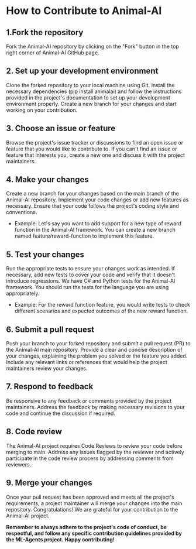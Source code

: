 # How to Contribute to Animal-AI

## 1.Fork the repository
Fork the Animal-AI repository by clicking on the "Fork" button in the top right corner of Animal-AI GitHub page.

## 2. Set up your development environment
Clone the forked repository to your local machine using Git. Install the necessary dependencies (pip install animalai) and follow the instructions provided in the project's documentation to set up your development environment properly. Create a new branch for your changes and start working on your contribution.

## 3. Choose an issue or feature
Browse the project's issue tracker or discussions to find an open issue or feature that you would like to contribute to. If you can't find an issue or feature that interests you, create a new one and discuss it with the project maintainers.

## 4. Make your changes
Create a new branch for your changes based on the main branch of the Animal-AI repository. Implement your code changes or add new features as necessary. Ensure that your code follows the project's coding style and conventions.

* Example: Let's say you want to add support for a new type of reward function in the Animal-AI framework. You can create a new branch named feature/reward-function to implement this feature.

## 5. Test your changes
Run the appropriate tests to ensure your changes work as intended. If necessary, add new tests to cover your code and verify that it doesn't introduce regressions. We have C# and Python tests for the Animal-AI framework. You should run the tests for the language you are using appropriately.

* Example: For the reward function feature, you would write tests to check different scenarios and expected outcomes of the new reward function.

## 6. Submit a pull request
Push your branch to your forked repository and submit a pull request (PR) to the Animal-AI main repository. Provide a clear and concise description of your changes, explaining the problem you solved or the feature you added. Include any relevant links or references that would help the project maintainers review your changes.

## 7. Respond to feedback
Be responsive to any feedback or comments provided by the project maintainers. Address the feedback by making necessary revisions to your code and continue the discussion if required.

## 8. Code review
The Animal-AI project requires Code Reviews to review your code before merging to main. Address any issues flagged by the reviewer and actively participate in the code review process by addressing comments from reviewers.

## 9. Merge your changes
Once your pull request has been approved and meets all the project's requirements, a project maintainer will merge your changes into the main repository. Congratulations! We are grateful for your contribution to the Animal-AI project.

**Remember to always adhere to the project's code of conduct, be respectful, and follow any specific contribution guidelines provided by the ML-Agents project. Happy contributing!**
